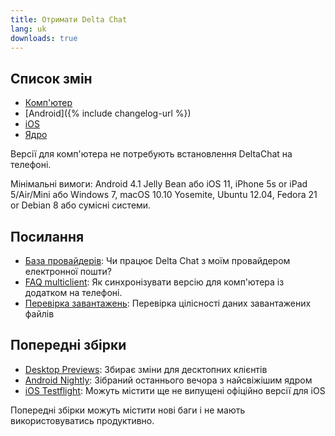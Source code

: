 ```yaml
---
title: Отримати Delta Chat
lang: uk
downloads: true
---
```


## Список змін

* [Комп'ютер](https://github.com/deltachat/deltachat-desktop/blob/master/CHANGELOG.md)
* [Android]({% include changelog-url %})
* [iOS](https://github.com/deltachat/deltachat-ios/blob/master/CHANGELOG.md)
* [Ядро](https://github.com/deltachat/deltachat-core-rust/blob/master/CHANGELOG.md)

Версії для комп'ютера не потребують встановлення DeltaChat на телефоні.

Мінімальні вимоги:
Android 4.1 Jelly Bean
або iOS 11, iPhone 5s or iPad 5/Air/Mini
або Windows 7, macOS 10.10 Yosemite, Ubuntu 12.04, Fedora 21 or Debian 8
або сумісні системи.

## Посилання

* [База провайдерів](https://providers.delta.chat/): Чи працює Delta Chat з моїм провайдером електронної пошти?
* [FAQ multiclient](help#multiclient): Як синхронізувати версію для комп'ютера із додатком на телефоні.
* [Перевірка завантажень](verify-downloads): Перевірка цілісності даних завантажених файлів

## Попередні збірки

* [Desktop Previews](https://download.delta.chat/desktop/preview/): Збирає зміни для десктопних клієнтів
* [Android Nightly](https://download.delta.chat/android/nightly/): Зібраний останнього вечора з найсвіжішим ядром
* [iOS Testflight](https://testflight.apple.com/join/uEMc1NxS): Можуть містити ще не випущені офіційно версії для iOS

Попередні збірки можуть містити нові баги і не мають використовуватись продуктивно.
